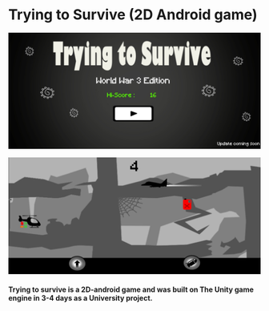 # Trying to Survive (2D Android game)

![alt text](https://github.com/Shriyanshu1/Trying-to-survive-2D-Android-game-/blob/main/Images/image1.jpg)


![alt text](https://github.com/Shriyanshu1/Trying-to-survive-2D-Android-game-/blob/main/Images/image2.jpg)


#### Trying to survive is a 2D-android game and was built on The Unity game engine in 3-4 days as a University project.
